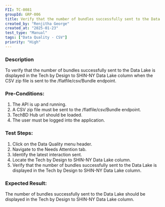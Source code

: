 ```yaml
---
FII: TC-0081
groupId: GRP-006
title: Verify that the number of bundles successfully sent to the Data Lake is displayed in the Tech by Design to SHIN-NY Data Lake column when the CSV zip file is sent to the /flatfile/csv/Bundle endpoint
created_by: "Renjitha George"
created_at: "2025-01-23"
test_type: "Manual"
tags: ["Data Quality - CSV"]
priority: "High"
---
```


### Description

To verify that the number of bundles successfully sent to the Data Lake is
displayed in the Tech by Design to SHIN-NY Data Lake column when the CSV zip
file is sent to the /flatfile/csv/Bundle endpoint.

### Pre-Conditions:

1. The API is up and running.
2. A CSV zip file must be sent to the /flatfile/csv/Bundle endpoint.
3. TechBD Hub url should be loaded.
4. The user must be logged into the application.

### Test Steps:

1. Click on the Data Quality menu header.
2. Navigate to the Needs Attention tab.
3. Identify the latest interaction sent.
4. Locate the Tech by Design to SHIN-NY Data Lake column.
5. Verify that the number of bundles successfully sent to the Data Lake is
   displayed in the Tech by Design to SHIN-NY Data Lake column.

### Expected Result:

The number of bundles successfully sent to the Data Lake should be displayed in
the Tech by Design to SHIN-NY Data Lake column.
